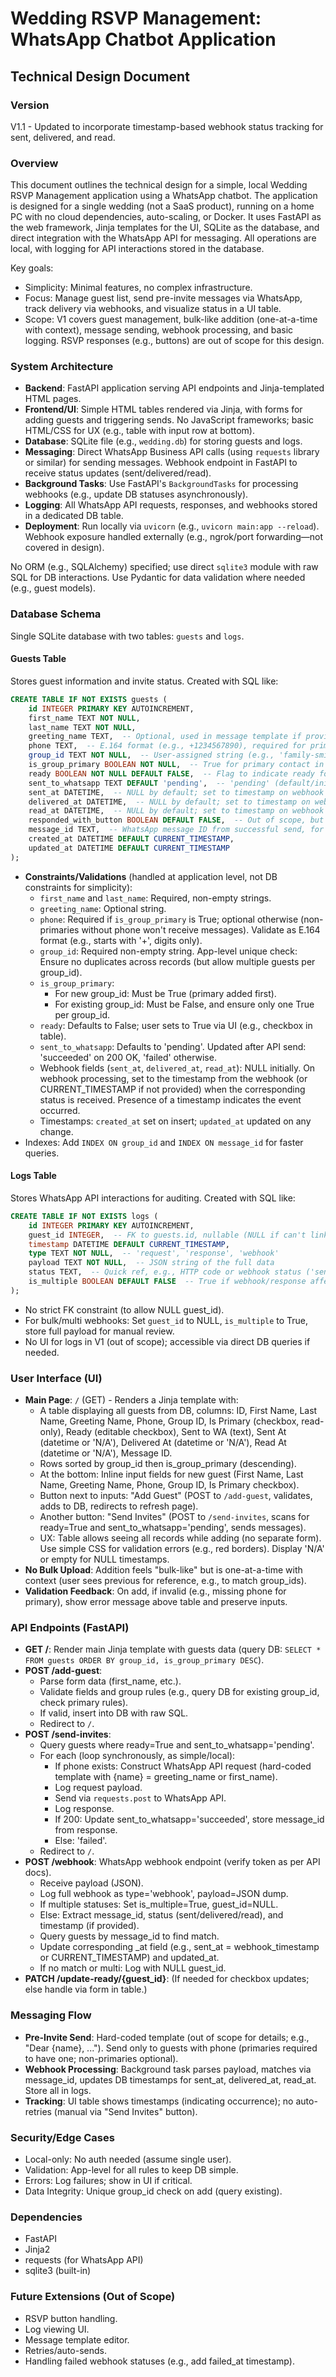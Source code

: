 # Wedding RSVP Management: WhatsApp Chatbot Application

## Technical Design Document

### Version
V1.1 - Updated to incorporate timestamp-based webhook status tracking for sent, delivered, and read.

### Overview
This document outlines the technical design for a simple, local Wedding RSVP Management application using a WhatsApp chatbot. The application is designed for a single wedding (not a SaaS product), running on a home PC with no cloud dependencies, auto-scaling, or Docker. It uses FastAPI as the web framework, Jinja templates for the UI, SQLite as the database, and direct integration with the WhatsApp API for messaging. All operations are local, with logging for API interactions stored in the database.

Key goals:
- Simplicity: Minimal features, no complex infrastructure.
- Focus: Manage guest list, send pre-invite messages via WhatsApp, track delivery via webhooks, and visualize status in a UI table.
- Scope: V1 covers guest management, bulk-like addition (one-at-a-time with context), message sending, webhook processing, and basic logging. RSVP responses (e.g., buttons) are out of scope for this design.

### System Architecture
- **Backend**: FastAPI application serving API endpoints and Jinja-templated HTML pages.
- **Frontend/UI**: Simple HTML tables rendered via Jinja, with forms for adding guests and triggering sends. No JavaScript frameworks; basic HTML/CSS for UX (e.g., table with input row at bottom).
- **Database**: SQLite file (e.g., `wedding.db`) for storing guests and logs.
- **Messaging**: Direct WhatsApp Business API calls (using `requests` library or similar) for sending messages. Webhook endpoint in FastAPI to receive status updates (sent/delivered/read).
- **Background Tasks**: Use FastAPI's `BackgroundTasks` for processing webhooks (e.g., update DB statuses asynchronously).
- **Logging**: All WhatsApp API requests, responses, and webhooks stored in a dedicated DB table.
- **Deployment**: Run locally via `uvicorn` (e.g., `uvicorn main:app --reload`). Webhook exposure handled externally (e.g., ngrok/port forwarding—not covered in design).

No ORM (e.g., SQLAlchemy) specified; use direct `sqlite3` module with raw SQL for DB interactions. Use Pydantic for data validation where needed (e.g., guest models).

### Database Schema
Single SQLite database with two tables: `guests` and `logs`.

#### Guests Table
Stores guest information and invite status. Created with SQL like:
```sql
CREATE TABLE IF NOT EXISTS guests (
    id INTEGER PRIMARY KEY AUTOINCREMENT,
    first_name TEXT NOT NULL,
    last_name TEXT NOT NULL,
    greeting_name TEXT,  -- Optional, used in message template if provided
    phone TEXT,  -- E.164 format (e.g., +1234567890), required for primaries and anyone receiving messages
    group_id TEXT NOT NULL,  -- User-assigned string (e.g., 'family-smith'), unique check at app level
    is_group_primary BOOLEAN NOT NULL,  -- True for primary contact in group
    ready BOOLEAN NOT NULL DEFAULT FALSE,  -- Flag to indicate ready for invite send
    sent_to_whatsapp TEXT DEFAULT 'pending',  -- 'pending' (default/initial), 'succeeded', 'failed'
    sent_at DATETIME,  -- NULL by default; set to timestamp on webhook receipt for 'sent'
    delivered_at DATETIME,  -- NULL by default; set to timestamp on webhook receipt for 'delivered'
    read_at DATETIME,  -- NULL by default; set to timestamp on webhook receipt for 'read'
    responded_with_button BOOLEAN DEFAULT FALSE,  -- Out of scope, but placeholder for future
    message_id TEXT,  -- WhatsApp message ID from successful send, for webhook matching
    created_at DATETIME DEFAULT CURRENT_TIMESTAMP,
    updated_at DATETIME DEFAULT CURRENT_TIMESTAMP
);
```
- **Constraints/Validations** (handled at application level, not DB constraints for simplicity):
  - `first_name` and `last_name`: Required, non-empty strings.
  - `greeting_name`: Optional string.
  - `phone`: Required if `is_group_primary` is True; optional otherwise (non-primaries without phone won't receive messages). Validate as E.164 format (e.g., starts with '+', digits only).
  - `group_id`: Required non-empty string. App-level unique check: Ensure no duplicates across records (but allow multiple guests per group_id).
  - `is_group_primary`: 
    - For new group_id: Must be True (primary added first).
    - For existing group_id: Must be False, and ensure only one True per group_id.
  - `ready`: Defaults to False; user sets to True via UI (e.g., checkbox in table).
  - `sent_to_whatsapp`: Defaults to 'pending'. Updated after API send: 'succeeded' on 200 OK, 'failed' otherwise.
  - Webhook fields (`sent_at`, `delivered_at`, `read_at`): NULL initially. On webhook processing, set to the timestamp from the webhook (or CURRENT_TIMESTAMP if not provided) when the corresponding status is received. Presence of a timestamp indicates the event occurred.
  - Timestamps: `created_at` set on insert; `updated_at` updated on any change.
- Indexes: Add `INDEX ON group_id` and `INDEX ON message_id` for faster queries.

#### Logs Table
Stores WhatsApp API interactions for auditing. Created with SQL like:
```sql
CREATE TABLE IF NOT EXISTS logs (
    id INTEGER PRIMARY KEY AUTOINCREMENT,
    guest_id INTEGER,  -- FK to guests.id, nullable (NULL if can't link or multiple)
    timestamp DATETIME DEFAULT CURRENT_TIMESTAMP,
    type TEXT NOT NULL,  -- 'request', 'response', 'webhook'
    payload TEXT NOT NULL,  -- JSON string of the full data
    status TEXT,  -- Quick ref, e.g., HTTP code or webhook status ('sent', 'delivered', 'read')
    is_multiple BOOLEAN DEFAULT FALSE  -- True if webhook/response affects multiple guests (no guest_id link)
);
```
- No strict FK constraint (to allow NULL guest_id).
- For bulk/multi webhooks: Set `guest_id` to NULL, `is_multiple` to True, store full payload for manual review.
- No UI for logs in V1 (out of scope); accessible via direct DB queries if needed.

### User Interface (UI)
- **Main Page**: `/` (GET) - Renders a Jinja template with:
  - A table displaying all guests from DB, columns: ID, First Name, Last Name, Greeting Name, Phone, Group ID, Is Primary (checkbox, read-only), Ready (editable checkbox), Sent to WA (text), Sent At (datetime or 'N/A'), Delivered At (datetime or 'N/A'), Read At (datetime or 'N/A'), Message ID.
  - Rows sorted by group_id then is_group_primary (descending).
  - At the bottom: Inline input fields for new guest (First Name, Last Name, Greeting Name, Phone, Group ID, Is Primary checkbox).
  - Button next to inputs: "Add Guest" (POST to `/add-guest`, validates, adds to DB, redirects to refresh page).
  - Another button: "Send Invites" (POST to `/send-invites`, scans for ready=True and sent_to_whatsapp='pending', sends messages).
  - UX: Table allows seeing all records while adding (no separate form). Use simple CSS for validation errors (e.g., red borders). Display 'N/A' or empty for NULL timestamps.
- **No Bulk Upload**: Addition feels "bulk-like" but is one-at-a-time with context (user sees previous for reference, e.g., to match group_ids).
- **Validation Feedback**: On add, if invalid (e.g., missing phone for primary), show error message above table and preserve inputs.

### API Endpoints (FastAPI)
- **GET /**: Render main Jinja template with guests data (query DB: `SELECT * FROM guests ORDER BY group_id, is_group_primary DESC`).
- **POST /add-guest**: 
  - Parse form data (first_name, etc.).
  - Validate fields and group rules (e.g., query DB for existing group_id, check primary rules).
  - If valid, insert into DB with raw SQL.
  - Redirect to `/`.
- **POST /send-invites**:
  - Query guests where ready=True and sent_to_whatsapp='pending'.
  - For each (loop synchronously, as simple/local):
    - If phone exists: Construct WhatsApp API request (hard-coded template with {name} = greeting_name or first_name).
    - Log request payload.
    - Send via `requests.post` to WhatsApp API.
    - Log response.
    - If 200: Update sent_to_whatsapp='succeeded', store message_id from response.
    - Else: 'failed'.
  - Redirect to `/`.
- **POST /webhook**: WhatsApp webhook endpoint (verify token as per API docs).
  - Receive payload (JSON).
  - Log full webhook as type='webhook', payload=JSON dump.
  - If multiple statuses: Set is_multiple=True, guest_id=NULL.
  - Else: Extract message_id, status (sent/delivered/read), and timestamp (if provided).
  - Query guests by message_id to find match.
  - Update corresponding _at field (e.g., sent_at = webhook_timestamp or CURRENT_TIMESTAMP) and updated_at.
  - If no match or multi: Log with NULL guest_id.
- **PATCH /update-ready/{guest_id}**: (If needed for checkbox updates; else handle via form in table.)

### Messaging Flow
- **Pre-Invite Send**: Hard-coded template (out of scope for details; e.g., "Dear {name}, ..."). Send only to guests with phone (primaries required to have one; non-primaries optional).
- **Webhook Processing**: Background task parses payload, matches via message_id, updates DB timestamps for sent_at, delivered_at, read_at. Store all in logs.
- **Tracking**: UI table shows timestamps (indicating occurrence); no auto-retries (manual via "Send Invites" button).

### Security/Edge Cases
- Local-only: No auth needed (assume single user).
- Validation: App-level for all rules to keep DB simple.
- Errors: Log failures; show in UI if critical.
- Data Integrity: Unique group_id check on add (query existing).

### Dependencies
- FastAPI
- Jinja2
- requests (for WhatsApp API)
- sqlite3 (built-in)

### Future Extensions (Out of Scope)
- RSVP button handling.
- Log viewing UI.
- Message template editor.
- Retries/auto-sends.
- Handling failed webhook statuses (e.g., add failed_at timestamp).

